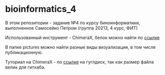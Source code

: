 # bioinformatics_4

В этом репозитории - задание №4 по курсу биноинформатики, выполненное Самосейко Петром (группа 20213, 4 курс, ФИТ)

Использованный инструмент - ChimeraX, белок можно найти по [ссылке](https://www.rcsb.org/structure/3UTL)

В папке pictures можно найти разные виды визуализации, в том числе публикационную.

Туториал на ChimeraX - по [ссылке](https://drive.google.com/file/d/1zURYK1eZhGGPA8HqDTymAC_n9u7EVHxU/view?usp=sharing) на гуглдиск, так как размер файла велик для гитхаба.
